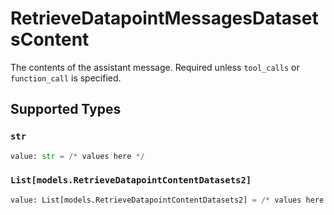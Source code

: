 # RetrieveDatapointMessagesDatasetsContent

The contents of the assistant message. Required unless `tool_calls` or `function_call` is specified.


## Supported Types

### `str`

```python
value: str = /* values here */
```

### `List[models.RetrieveDatapointContentDatasets2]`

```python
value: List[models.RetrieveDatapointContentDatasets2] = /* values here */
```


